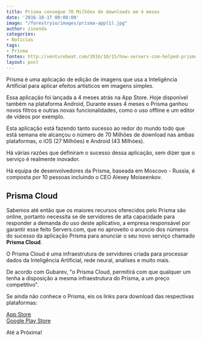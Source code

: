 ```yaml
---
title: Prisma consegue 70 Milhões de downloads em 4 meses
date: '2016-10-17 00:00:00'
image: "/forestryio/images/prisma-app(1).jpg"
author: zinenda
categories:
- Noticias
tags:
- Prisma
fontes: http://venturebeat.com/2016/10/15/how-servers-com-helped-prisma-get-to-70-million-downloads-in-4-months/
layout: post
---
```

Prisma é uma aplicação de edição de imagens que usa a Inteligência Artificial para aplicar efeitos artísticos em imagens simples.

Essa aplicação foi lançada a 4 meses atrás na App Store. Hoje disponível também na plataforma Android,
Durante esses 4 meses o Prisma ganhou novos filtros e outras novas funcionalidades, como o uso offline e um editor de vídeos por exemplo.

Esta aplicação está fazendo tanto sucesso ao redor do mundo todo que está semana ele alcançou o número de 70 Milhões de download nas ambas plataformas, o iOS (27 Milhões) e Android (43 Milhóes).

Há várias razões que definiram o sucesso dessa aplicação, sem dizer que o serviço é realmente inovador.

Há equipa de desenvolvedores da Prisma, baseada em Moscovo - Russia, é composta por 10 pessoas incluindo o CEO Alexey Moiseenkov.

## Prisma Cloud
Sabemos até então que os maiores recursos oferecidos pelo Prisma são online, portanto necessita se de servidores de alta capacidade para responder a demanda do uso deste aplicativo, a empresa responsável por garantir esse feito Servers.com, que no aproveito o anuncio dos números do sucesso da aplicação Prisma para anunciar o seu novo serviço chamado **Prisma Cloud**.

O Prisma Cloud é uma infraestrutura de servidores criada para processar dados da Inteligência Artificial, rede neural, analíses e muito mais.

De acordo com Gubarev, "o Prisma Cloud, permitirá com que qualquer um tenha a disposição a mesma infraestrutura do Prisma, a um preço competitivo".

Se ainda não conhece o Prisma, eis os links para download das respectivas plataformas:

[App Store](https://itunes.apple.com/app/id1122649984) <br>
[Google Play Store](https://play.google.com/store/apps/details?id=com.neuralprisma)

Até a Próxima!